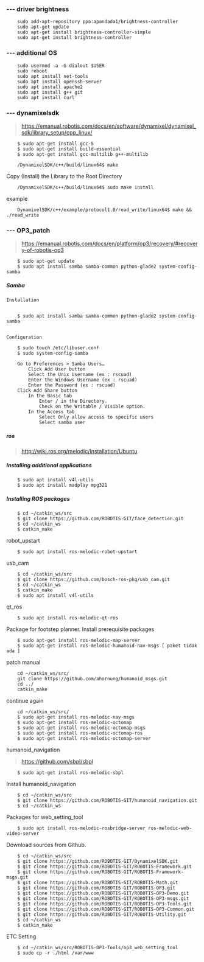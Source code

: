 
### --- driver brightness

		sudo add-apt-repository ppa:apandada1/brightness-controller
		sudo apt-get update
		sudo apt-get install brightness-controller-simple
		sudo apt-get install brightness-controller

### --- additional OS

		sudo usermod -a -G dialout $USER
		sudo reboot
		sudo apt install net-tools
		sudo apt install openssh-server
		sudo apt install apache2
		sudo apt install g++ git
		sudo apt install curl

### --- dynamixelsdk
> https://emanual.robotis.com/docs/en/software/dynamixel/dynamixel_sdk/library_setup/cpp_linux/

		$ sudo apt-get install gcc-5
		$ sudo apt-get install build-essential
		$ sudo apt-get install gcc-multilib g++-multilib

		/DynamixelSDK/c++/build/linux64$ make

Copy (Install) the Library to the Root Directory

		/DynamixelSDK/c++/build/linux64$ sudo make install
example

		DynamixelSDK/c++/example/protocol1.0/read_write/linux64$ make && ./read_write

### --- OP3_patch
> https://emanual.robotis.com/docs/en/platform/op3/recovery/#recovery-of-robotis-op3
	
		$ sudo apt-get update
		$ sudo apt install samba samba-common python-glade2 system-config-samba
#####  Samba

	Installation


		$ sudo apt install samba samba-common python-glade2 system-config-samba

   
	Configuration

		$ sudo touch /etc/libuser.conf
		$ sudo system-config-samba

		Go to Preferences > Samba Users…
		    Click Add User button
		    Select the Unix Username (ex : rscuad)
		    Enter the Windows Username (ex : rscuad)
		    Enter the Password (ex : rscuad)
		Click Add Share button
		    In the Basic tab
		        Enter / in the Directory.
		        Check on the Writable / Visible option.
		    In the Access tab
		        Select Only allow access to specific users
		        Select samba user

##### ros
> http://wiki.ros.org/melodic/Installation/Ubuntu


##### Installing additional applications 
	
		$ sudo apt install v4l-utils
		$ sudo apt install madplay mpg321

##### Installing ROS packages 
		
		$ cd ~/catkin_ws/src
		$ git clone https://github.com/ROBOTIS-GIT/face_detection.git
		$ cd ~/catkin_ws
		$ catkin_make
robot_upstart

		$ sudo apt install ros-melodic-robot-upstart

usb_cam

		$ cd ~/catkin_ws/src
		$ git clone https://github.com/bosch-ros-pkg/usb_cam.git
		$ cd ~/catkin_ws
		$ catkin_make
		$ sudo apt install v4l-utils
qt_ros


		$ sudo apt install ros-melodic-qt-ros

Package for footstep planner.
Install prerequisite packages

		$ sudo apt-get install ros-melodic-map-server
		$ sudo apt-get install ros-melodic-humanoid-nav-msgs [ paket tidak ada ]


patch manual

		cd ~/catkin_ws/src/
		git clone https://github.com/ahornung/humanoid_msgs.git
		cd ../
		catkin_make 
		
continue again

		cd ~/catkin_ws/src/
		$ sudo apt-get install ros-melodic-nav-msgs
		$ sudo apt-get install ros-melodic-octomap
		$ sudo apt-get install ros-melodic-octomap-msgs
		$ sudo apt-get install ros-melodic-octomap-ros
		$ sudo apt-get install ros-melodic-octomap-server

humanoid_navigation
> https://github.com/sbpl/sbpl

		$ sudo apt-get install ros-melodic-sbpl

Install humanoid_navigation

		$ cd ~/catkin_ws/src
		$ git clone https://github.com/ROBOTIS-GIT/humanoid_navigation.git
		$ cd ~/catkin_ws

Packages for web_setting_tool

		$ sudo apt install ros-melodic-rosbridge-server ros-melodic-web-video-server

Download sources from Github. 

		$ cd ~/catkin_ws/src
		$ git clone https://github.com/ROBOTIS-GIT/DynamixelSDK.git
		$ git clone https://github.com/ROBOTIS-GIT/ROBOTIS-Framework.git
		$ git clone https://github.com/ROBOTIS-GIT/ROBOTIS-Framework-msgs.git
		$ git clone https://github.com/ROBOTIS-GIT/ROBOTIS-Math.git
		$ git clone https://github.com/ROBOTIS-GIT/ROBOTIS-OP3.git
		$ git clone https://github.com/ROBOTIS-GIT/ROBOTIS-OP3-Demo.git
		$ git clone https://github.com/ROBOTIS-GIT/ROBOTIS-OP3-msgs.git
		$ git clone https://github.com/ROBOTIS-GIT/ROBOTIS-OP3-Tools.git
		$ git clone https://github.com/ROBOTIS-GIT/ROBOTIS-OP3-Common.git
		$ git clone https://github.com/ROBOTIS-GIT/ROBOTIS-Utility.git
		$ cd ~/catkin_ws
		$ catkin_make
ETC Setting
 
		$ cd ~/catkin_ws/src/ROBOTIS-OP3-Tools/op3_web_setting_tool
		$ sudo cp -r ./html /var/www


